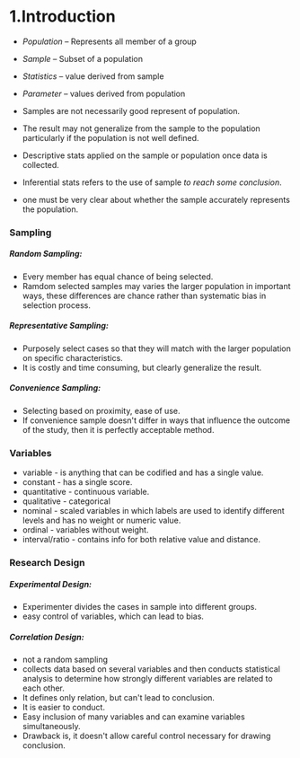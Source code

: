 # 1.Introduction

- _Population_ – Represents all member of a group 
- _Sample_ – Subset of a population 
- _Statistics_ – value derived from sample
- _Parameter_ – values derived from population


- Samples are not necessarily good represent of population.
- The result may not generalize from the sample to the population particularly if the population is not well defined.
- Descriptive stats applied on the sample or population once data is collected.
- Inferential stats refers to the use of sample *to reach some conclusion*.
- one must be very clear about whether the sample accurately represents the population.

###  Sampling
##### Random Sampling: 
- Every member has equal chance of being selected.
- Ramdom selected samples may varies the larger population in important ways, these differences are chance rather than systematic bias in selection process.

##### Representative Sampling: 
- Purposely select cases so that they will match with the larger population on specific characteristics.
- It is costly and time consuming, but clearly generalize the result.

##### Convenience Sampling: 
- Selecting based on proximity, ease of use.
- If convenience sample doesn't differ in ways that influence the outcome of the study, then it is perfectly acceptable method.

###  Variables
- variable - is anything that can be codified and has a single value.
- constant -  has a single score.
- quantitative - continuous variable.
- qualitative - categorical
- nominal - scaled variables in which labels are used to identify different levels and has no weight or numeric value.
- ordinal - variables without weight.
- interval/ratio - contains info for both relative value and distance.


###  Research Design
##### Experimental Design:
- Experimenter divides the cases in sample into different groups.
- easy control of variables, which can lead to bias.
##### Correlation Design:
- not a random sampling 
- collects data based on several variables and then conducts statistical analysis to determine how strongly different variables are related to each other.
- It defines only relation, but can't lead to conclusion.
- It is easier to conduct.
- Easy inclusion of many variables and can examine variables simultaneously.
- Drawback is, it doesn't allow careful control necessary for drawing conclusion.

